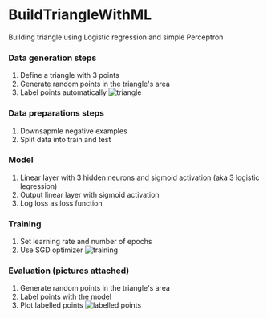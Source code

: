 # BuildTriangleWithML
Building triangle using Logistic regression and simple Perceptron

### Data generation steps 
1. Define a triangle with 3 points
2. Generate random points in the triangle's area
3. Label points automatically
![triangle](https://github.com/mister025/BuildTriangleWithML/blob/main/triangle.png)

### Data preparations steps
1. Downsapmle negative examples
2. Split data into train and test

### Model 
1. Linear layer with 3 hidden neurons and sigmoid activation (aka 3 logistic legression)
2. Output linear layer with sigmoid activation
3. Log loss as loss function

### Training
1. Set learning rate and number of epochs
2. Use SGD optimizer 
![training](https://github.com/mister025/BuildTriangleWithML/blob/main/training.png)

### Evaluation (pictures attached)
1. Generate random points in the triangle's area
2. Label points with the model
3. Plot labelled points 
![labelled points](https://github.com/mister025/BuildTriangleWithML/blob/main/model_labelled_data.png)
